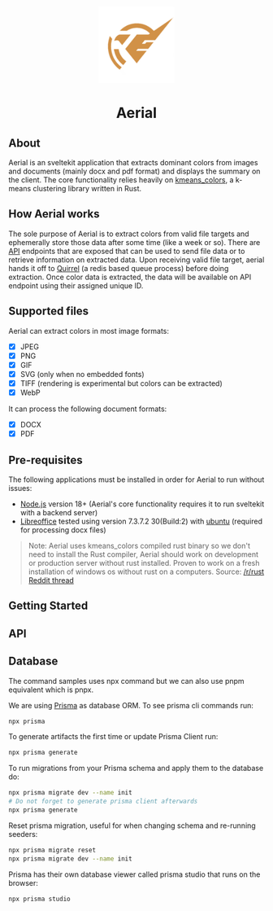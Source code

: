 <p align="center">
    <a href="https://lnfel.github.io/lamy-debugbar/" target="_blank">
        <img src="https://raw.githubusercontent.com/lnfel/kmeans_colors/main/static/favicon.png" height="150">
    </a>
    <h1 align="center">Aerial</h1>
</p>

## About

Aerial is an sveltekit application that extracts dominant colors from images and documents (mainly docx and pdf format) and displays the summary on the client. The core functionality relies heavily on [kmeans_colors](https://github.com/okaneco/kmeans-colors), a k-means clustering library written in Rust.

## How Aerial works
The sole purpose of Aerial is to extract colors from valid file targets and ephemerally store those data after some time (like a week or so). There are [API](#api) endpoints that are exposed that can be used to send file data or to retrieve information on extracted data. Upon receiving valid file target, aerial hands it off to [Quirrel](https://quirrel.dev/) (a redis based queue process) before doing extraction. Once color data is extracted, the data will be available on API endpoint using their assigned unique ID.

## Supported files

Aerial can extract colors in most image formats:
- [x] JPEG
- [x] PNG
- [x] GIF
- [x] SVG (only when no embedded fonts)
- [x] TIFF (rendering is experimental but colors can be extracted)
- [x] WebP

It can process the following document formats:
- [x] DOCX
- [x] PDF

## Pre-requisites

The following applications must be installed in order for Aerial to run without issues:

- [Node.js](https://nodejs.org/en/download) version 18+ (Aerial's core functionality requires it to run sveltekit with a backend server)
- [Libreoffice](https://www.libreoffice.org/download/download-libreoffice/) tested using version 7.3.7.2 30(Build:2) with [ubuntu](https://wiki.ubuntu.com/LibreOffice) (required for processing docx files)

> Note: Aerial uses kmeans_colors compiled rust binary so we don't need to install the Rust compiler, Aerial should work on development or production server without rust installed. Proven to work on a fresh installation of windows os without rust on a computers.
> Source: [/r/rust Reddit thread](https://www.reddit.com/r/rust/comments/wjubpl/comment/ijjz2hv/?utm_source=share&utm_medium=web2x&context=3)

## Getting Started

## API

## Database
The command samples uses npx command but we can also use pnpm equivalent which is pnpx.

We are using [Prisma](https://www.prisma.io/) as database ORM. To see prisma cli commands run:
```sh
npx prisma
```

To generate artifacts the first time or update Prisma Client run:
```sh
npx prisma generate
```

To run migrations from your Prisma schema and apply them to the database do:
```sh
npx prisma migrate dev --name init
# Do not forget to generate prisma client afterwards
npx prisma generate
```

Reset prisma migration, useful for when changing schema and re-running seeders:
```sh
npx prisma migrate reset
npx prisma migrate dev --name init
```

Prisma has their own database viewer called prisma studio that runs on the browser:
```sh
npx prisma studio
```
